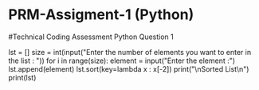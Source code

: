 # PRM-Assigment-1 (Python)
#Technical Coding Assessment Python
Question 1

lst = []
size = int(input("Enter the number of elements you want to enter in the list : "))
for i in range(size):
    element = input("Enter the element :")
    lst.append(element)
lst.sort(key=lambda x : x[-2])
print("\nSorted List\n")
print(lst)
